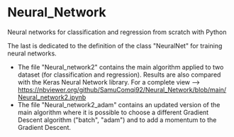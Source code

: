# Neural_Network
Neural networks for classification and regression from scratch with Python

The last is dedicated to the definition of the class "NeuralNet" for training neural networks.

- The file "Neural_network2" contains the main algorithm applied to two dataset (for classification and regression). Results are also compared with the Keras Neural Network library. For a complete view --> https://nbviewer.org/github/SamuComqi92/Neural_Network/blob/main/Neural_network2.ipynb
- The file "Neural_network2_adam" contains an updated version of the main algorithm where it is possible to choose a different Gradient Descent algorithm ("batch", "adam") and to add a momentum to the Gradient Descent.

